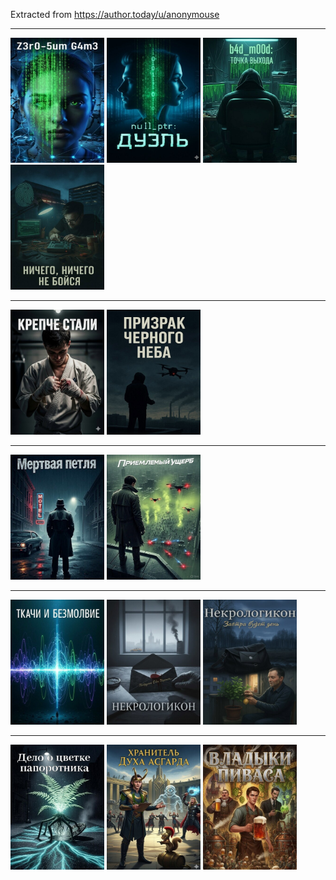 Extracted from https://author.today/u/anonymouse

---

<a href="./digital_bastards/z3r05um_g4m3/"><img width="150" height="200" src="./digital_bastards/z3r05um_g4m3/cover.jpg"></a>
<a href="./digital_bastards/nullptr_duel/"><img width="150" height="200" src="./digital_bastards/nullptr_duel/cover.jpg"></a>
<a href="./digital_bastards/b4dm00d_tochka_vykhoda/"><img width="150" height="200" src="./digital_bastards/b4dm00d_tochka_vykhoda/cover.jpg"></a>
<a href="./digital_bastards/nichego_nichego_ne_bojsya/"><img width="150" height="200" src="./digital_bastards/nichego_nichego_ne_bojsya/cover.jpg"></a>

---

<a href="./noir/krepche_stali/"><img width="150" height="200" src="./noir/krepche_stali/cover.jpg"></a>
<a href="./noir/prizrak_chyornogo_neba/"><img width="150" height="200" src="./noir/prizrak_chyornogo_neba/cover.jpg"></a>

---

<a href="./max_hartmann/myortvaya_petlya/"><img width="150" height="200" src="./max_hartmann/myortvaya_petlya/cover.jpg"></a>
<a href="./max_hartmann/priemlemyj_uscherb/"><img width="150" height="200" src="./max_hartmann/priemlemyj_uscherb/cover.jpg"></a>

---

<a href="./noir/tkachi_i_bezmolvie/"><img width="150" height="200" src="./noir/tkachi_i_bezmolvie/cover.jpg"></a>
<a href="./noir/nekrologikon/"><img width="150" height="200" src="./noir/nekrologikon/cover.jpg"></a>
<a href="./noir/nekrologikon_zavtra_budet_den/"><img width="150" height="200" src="./noir/nekrologikon_zavtra_budet_den/cover.jpg"></a>

---

<a href="./humor/delo_o_cvetke_paporotnika/"><img width="150" height="200" src="./humor/delo_o_cvetke_paporotnika/cover.jpg"></a>
<a href="./humor/khranitel_dukha_asgarda/"><img width="150" height="200" src="./humor/khranitel_dukha_asgarda/cover.jpg"></a>
<a href="./humor/vladyki_pivasa/"><img width="150" height="200" src="./humor/vladyki_pivasa/cover.jpg"></a>

